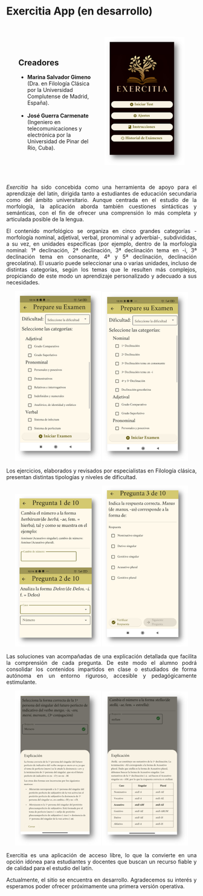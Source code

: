 # Exercitia App  (en desarrollo)

<section style="display: flex; align-items: center; padding: 2rem;">
  <div style="flex: 1; padding-right: 1rem;">
    <h2>Creadores</h2>
      <ul>
      <li><b>Marina Salvador Gimeno</b> (Dra. en Filología Clásica por la Universidad Complutense de Madrid, España).</li><br>
      <li><b>José Guerra Carmenate</b> (Ingeniero en telecomunicaciones y electrónica por la Universidad de Pinar del Río, Cuba).</li>
    </ul>

  </div>
  <div style="flex: 1; text-align: center;">
    <img src="images/start.png" alt="Descripción" style="max-width: 100%; height: auto;">
  </div>
</section>

<p align="justify">
<i>Exercitia</i> ha sido concebida como una herramienta de apoyo para el aprendizaje del latín, dirigida tanto a estudiantes de educación secundaria como del ámbito universitario. Aunque centrada en el estudio de la morfología, la aplicación aborda también cuestiones sintácticas y semánticas, con el fin de ofrecer una comprensión lo más completa y articulada posible de la lengua.
</p>

<p align="justify">
El contenido morfológico se organiza en cinco grandes categorías -morfología nominal, adjetival, verbal, pronominal y adverbial-, subdivididas, a su vez, en unidades específicas (por ejemplo, dentro de la morfología nominal: 1ª declinación, 2ª declinación, 3ª declinación tema en -i, 3ª declinación tema en consonante, 4ª y 5ª declinación, declinación grecolatina). El usuario puede seleccionar una o varias unidades, incluso de distintas categorías, según los temas que le resulten más complejos, propiciando de este modo un aprendizaje personalizado y adecuado a sus necesidades.
</p>



<p align="center">
  <img src="images/distintos_bloques.png" width="45%" />
  <img src="images/bloques_nominal.png" width="45%" />
</p>

<p align="justify">
Los ejercicios, elaborados y revisados por especialistas en Filología clásica, presentan distintas tipologías y niveles de dificultad. 
</p>

<p align="center">
  <img src="images/ejercicios.png" width="45%" />
  <img src="images/ejercicio_otro.png" width="45%" />
</p>


<p align="justify">
Las soluciones van acompañadas de una explicación detallada que facilita la comprensión de cada pregunta. De este modo el alumno podrá consolidar los contenidos impartidos en clase o estudiados de forma autónoma en un entorno riguroso, accesible y pedagógicamente estimulante. 
</p>

<p align="center">
  <img src="images/explain_2.png" width="45%" />
  <img src="images/explain.png" width="45%" />
</p>

<p align="justify">
Exercitia es una aplicación de acceso libre, lo que la convierte en una opción idónea para estudiantes y docentes que buscan un recurso fiable y de calidad para el estudio del latín.
</p> 

<p align="justify">
Actualmente, el sitio se encuentra en desarrollo. 
Agradecemos su interés y esperamos poder ofrecer próximamente una primera versión operativa.
</p>